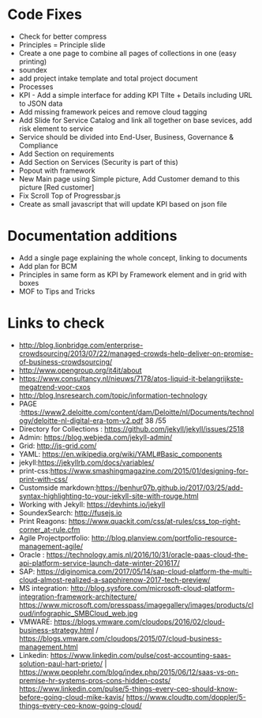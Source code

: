 # Code Fixes
* Check for better compress
* Principles = Principle slide
* Create a one page to combine all pages of collections in one (easy printing)
* soundex
* add project intake template and total project document
* Processes
* KPI - Add a simple interface for adding KPI Tilte + Details including URL to JSON data
* Add missing framework peices and remove cloud tagging
* Add Slide for Service Catalog and link all together on base sevices, add risk element to service
* Service should be divided into End-User, Business, Governance & Compliance
* Add Section on requirements
* Add Section on Services (Security is part of this)
* Popout with framework 
* New Main page using Simple picture, Add Customer demand to this picture [Red customer]
* Fix Scroll Top of Progressbar.js
* Create as small javascript that will update KPI based on json file


# Documentation additions
* Add a single page explaining the whole concept, linking to documents
* Add plan for BCM
* Principles in same form as KPI by Framework element and in grid with boxes  
* MOF to Tips and Tricks


# Links to check
* http://blog.lionbridge.com/enterprise-crowdsourcing/2013/07/22/managed-crowds-help-deliver-on-promise-of-business-crowdsourcing/
* http://www.opengroup.org/it4it/about
* https://www.consultancy.nl/nieuws/7178/atos-liquid-it-belangrijkste-megatrend-voor-cxos
* http://blog.lnsresearch.com/topic/information-technology
* PAGE :https://www2.deloitte.com/content/dam/Deloitte/nl/Documents/technology/deloitte-nl-digital-era-tom-v2.pdf 38 /55 
* Directory for Collections : https://github.com/jekyll/jekyll/issues/2518
* Admin: https://blog.webjeda.com/jekyll-admin/
* Grid: http://js-grid.com/
* YAML: https://en.wikipedia.org/wiki/YAML#Basic_components
* jekyll:https://jekyllrb.com/docs/variables/
* print-css:https://www.smashingmagazine.com/2015/01/designing-for-print-with-css/
* Customside markdown:https://benhur07b.github.io/2017/03/25/add-syntax-highlighting-to-your-jekyll-site-with-rouge.html
* Working with Jekyll: https://devhints.io/jekyll
* SoundexSearch: http://fusejs.io
* Print Reagons: https://www.quackit.com/css/at-rules/css_top-right-corner_at-rule.cfm
* Agile Projectportfolio: http://blog.planview.com/portfolio-resource-management-agile/
* Oracle : https://technology.amis.nl/2016/10/31/oracle-paas-cloud-the-api-platform-service-launch-date-winter-201617/
* SAP: https://diginomica.com/2017/05/14/sap-cloud-platform-the-multi-cloud-almost-realized-a-sapphirenow-2017-tech-preview/
* MS integration: http://blog.sysfore.com/microsoft-cloud-platform-integration-framework-architecture/
https://www.microsoft.com/presspass/imagegallery/images/products/cloud/infographic_SMBCloud_web.jpg
* VMWARE: https://blogs.vmware.com/cloudops/2016/02/cloud-business-strategy.html / https://blogs.vmware.com/cloudops/2015/07/cloud-business-management.html
* Linkedin: https://www.linkedin.com/pulse/cost-accounting-saas-solution-paul-hart-prieto/  | https://www.peoplehr.com/blog/index.php/2015/06/12/saas-vs-on-premise-hr-systems-pros-cons-hidden-costs/
https://www.linkedin.com/pulse/5-things-every-ceo-should-know-before-going-cloud-mike-kavis/
https://www.cloudtp.com/doppler/5-things-every-ceo-know-going-cloud/




